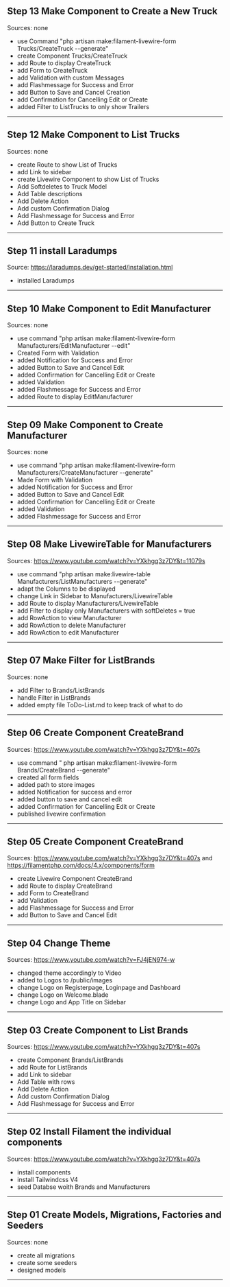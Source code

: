 ## Step 13 Make Component to Create a New Truck

Sources: none

- use Command "php artisan make:filament-livewire-form Trucks/CreateTruck --generate"
- create Component Trucks/CreateTruck
- add Route to display CreateTruck
- add Form to CreateTruck
- add Validation with custom Messages
- add Flashmessage for Success and Error
- add Button to Save and Cancel Creation
- add Confirmation for Cancelling Edit or Create
- added Filter to ListTrucks to only show Trailers

---

## Step 12 Make Component to List Trucks

Sources: none
- create Route to show List of Trucks
- add Link to sidebar
- create Livewire Component to show List of Trucks
- Add Softdeletes to Truck Model
- Add Table descriptions
- Add Delete Action
- Add custom Confirmation Dialog
- Add Flashmessage for Success and Error
- Add Button to Create Truck
---
## Step 11 install Laradumps
Source: https://laradumps.dev/get-started/installation.html
- installed Laradumps
---
## Step 10 Make Component to Edit Manufacturer
Sources: none
- use command "php artisan make:filament-livewire-form Manufacturers/EditManufacturer --edit"
- Created Form with Validation
- added Notification for Success and Error
- added Button to Save and Cancel Edit
- added Confirmation for Cancelling Edit or Create
- added Validation
- added Flashmessage for Success and Error
- added Route to display EditManufacturer
---
## Step 09 Make Component to Create Manufacturer
Sources: none
- use command "php artisan make:filament-livewire-form Manufacturers/CreateManufacturer --generate"
- Made Form with Validation
- added Notification for Success and Error
- added Button to Save and Cancel Edit
- added Confirmation for Cancelling Edit or Create
- added Validation
- added Flashmessage for Success and Error
---
## Step 08 Make LivewireTable for Manufacturers
Sources: https://www.youtube.com/watch?v=YXkhgq3z7DY&t=11079s
- use command "php artisan make:livewire-table Manufacturers/ListManufacturers --generate"
- adapt the Columns to be displayed
- change Link in Sidebar to Manufacturers/LivewireTable
- add Route to display Manufacturers/LivewireTable
- add Filter to display only Manufacturers with softDeletes = true
- add RowAction to view Manufacturer
- add RowAction to delete Manufacturer
- add RowAction to edit Manufacturer
---
## Step 07 Make Filter for ListBrands
Sources: none
- add Filter to Brands/ListBrands
- handle Filter in ListBrands
- added empty file ToDo-List.md to keep track of what to do
---
## Step 06 Create Component CreateBrand
Sources: https://www.youtube.com/watch?v=YXkhgq3z7DY&t=407s
- use command " php artisan make:filament-livewire-form Brands/CreateBrand --generate"
- created all form fields
- added path to store images
- added Notification for success and error
- added button to save and cancel edit
- added Confirmation for Cancelling Edit or Create
- published livewire confirmation
---
## Step 05 Create Component CreateBrand
Sources: https://www.youtube.com/watch?v=YXkhgq3z7DY&t=407s
    and https://filamentphp.com/docs/4.x/components/form
- create Livewire Component CreateBrand
- add Route to display CreateBrand
- add Form to CreateBrand
- add Validation
- add Flashmessage for Success and Error
- add Button to Save and Cancel Edit
---
## Step 04 Change Theme
Sources: https://www.youtube.com/watch?v=FJ4jEN974-w
- changed theme accordingly to Video
- added to Logos to /public/images
- change Logo on Registerpage, Loginpage and Dashboard
- change Logo on Welcome.blade
- change Logo and App Title on Sidebar
---
## Step 03 Create Component to List Brands
Sources: https://www.youtube.com/watch?v=YXkhgq3z7DY&t=407s
- create Component Brands/ListBrands
- add Route for ListBrands
- add Link to sidebar
- Add Table with rows
- Add Delete Action
- Add custom Confirmation Dialog
- Add Flashmessage for Success and Error
---
## Step 02 Install Filament the individual components
Sources: https://www.youtube.com/watch?v=YXkhgq3z7DY&t=407s
- install components
- install Tailwindcss V4
- seed Databse woith Brands and Manufacturers
---
## Step 01 Create Models, Migrations, Factories and Seeders
Sources: none
- create all migrations
- create some seeders
- designed models 
---

